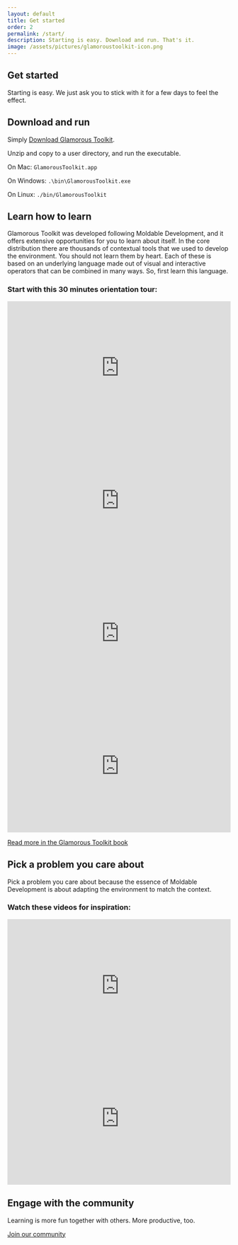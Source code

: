```yaml
---
layout: default
title: Get started
order: 2
permalink: /start/
description: Starting is easy. Download and run. That's it.
image: /assets/pictures/glamoroustoolkit-icon.png
---
```


<section id="getstarted">
  <div class="container pt-5 pb-5 jumbotron-small">
    <div class="row">
      <div class="col-lg-8">
        <h1>Get started</h1>
        <p class="lead">Starting is easy. We just ask you to stick with it for a few days to feel the effect.</p>
      </div>
    </div>
    <div class="row">
      <div class="col-lg-6">
        <h2>Download and run</h2>
      </div>
    </div>
    <div class="row">
      <div class="col-lg-6"> 
        <p class="lead">
          Simply <a href="/download" class="btn btn-lg btn-primary">Download Glamorous Toolkit</a>.
        </p>
        <p class="lead">
          Unzip and copy to a user directory, and run the executable.
        </p>
        <p>On Mac: <code class="small">GlamorousToolkit.app</code></p>
        <p>On Windows: <code class="small">.\bin\GlamorousToolkit.exe</code></p>
        <p>On Linux: <code class="small">./bin/GlamorousToolkit</code></p>
      </div>
    </div>
    <div class="row">
      <div class="col-lg-6"> 
        <h2>Learn how to learn</h2>
      </div>
    </div>
    <div class="row">
      <div class="col-lg-8"> 
        <p class="lead">Glamorous Toolkit was developed following Moldable Development, and it offers extensive opportunities for you to learn about itself. In the core distribution there are thousands of contextual tools that we used to develop the environment. You should not learn them by heart. Each of these is based on an underlying language made out of visual and interactive operators that can be combined in many ways. So, first learn this language.
        </p>
        <h3>Start with this 30 minutes orientation tour:</h3>
      </div>
      <div class="col-lg-6 p-3">
        <iframe width="100%" height="300" src="https://www.youtube.com/embed/lqogvp1dGpk?si=PpmxYfYJKy0ruQ4Q"  title="YouTube video player" frameborder="0" allow="accelerometer; autoplay; clipboard-write; encrypted-media; gyroscope; picture-in-picture; web-share" allowfullscreen></iframe>
      </div>
      <div class="col-lg-6 p-3">
        <iframe width="100%" height="300" src="https://www.youtube.com/embed/N0XSImxyszM?si=jm3vqIWhGxpiJcak"  title="YouTube video player" frameborder="0" allow="accelerometer; autoplay; clipboard-write; encrypted-media; gyroscope; picture-in-picture; web-share" allowfullscreen></iframe>
      </div>
      <div class="col-lg-6 p-3">
        <iframe width="100%" height="300" src="https://www.youtube.com/embed/FBxgOQ7-zl4?si=q43r3j5dwPbSBrQ7"  title="YouTube video player" frameborder="0" allow="accelerometer; autoplay; clipboard-write; encrypted-media; gyroscope; picture-in-picture; web-share" allowfullscreen></iframe>
      </div>
      <div class="col-lg-6 p-3">
        <iframe width="100%" height="300" src="https://www.youtube.com/embed/ZMKQv2Du5OU?si=WJBFjfLkjmOuzIMQ"  title="YouTube video player" frameborder="0" allow="accelerometer; autoplay; clipboard-write; encrypted-media; gyroscope; picture-in-picture; web-share" allowfullscreen></iframe>
      </div>
    </div>
    <div class="row">
      <div class="col-lg-8">
        <p class="lead"><a href="https://book.gtoolkit.com/get-started-ejn67l0sdt6csob78xjfb8kf4" class="btn btn-lg btn-default">Read more in the Glamorous Toolkit book</a></p>
      </div>
    </div>
    <div class="row">
      <div class="col-lg-8">
        <h2>Pick a problem you care about</h2>
        <p class="lead">Pick a problem you care about because the essence of Moldable Development is about adapting the environment to match the context.</p>
        <h3>Watch these videos for inspiration:</h3>
      </div>
      <div class="col-lg-6 p-3">
        <iframe width="100%" height="300" src="https://www.youtube.com/embed/_ztGZpo9I9E?si=WKa4KqZ1z2KKvzpr"   title="YouTube video player" frameborder="0" allow="accelerometer; autoplay; clipboard-write; encrypted-media; gyroscope; picture-in-picture; web-share" allowfullscreen></iframe>
      </div>
      <div class="col-lg-6 p-3">
        <iframe width="100%" height="300" src="https://www.youtube.com/embed/F_-z0aC7Pnk?si=2rC1VHILoVlONwJF" title="YouTube video player" frameborder="0" allow="accelerometer; autoplay; clipboard-write; encrypted-media; gyroscope; picture-in-picture; web-share" allowfullscreen></iframe>
      </div>
    </div>
    <div class="row padding-bottom-large">
      <div class="col-lg-8">
        <h2>Engage with the community</h2>
        <p class="lead">Learning is more fun together with others. More productive, too.</p>
        <p class="lead"><a href="/community" class="btn btn-lg btn-default">Join our community</a></p>
      </div>
    </div>
  </div>

</section>
